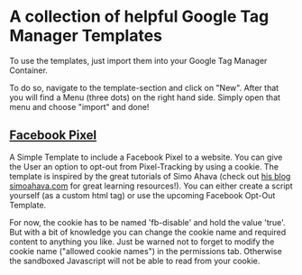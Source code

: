 # A collection of helpful Google Tag Manager Templates

To use the templates, just import them into your Google Tag Manager Container.

To do so, navigate to the template-section and click on "New".
After that you will find a Menu (three dots) on the right hand side. Simply open that menu and choose "import" and done!

## [Facebook Pixel](facebook_pixel.tpl)
A Simple Template to include a Facebook Pixel to a website. You can give the User an option to opt-out from Pixel-Tracking by using a cookie. The template is inspired by the great tutorials of Simo Ahava (check out <a href="https://simoahava.com">his blog simoahava.com</a> for great learning resources!).
You can either create a script yourself (as a custom html tag) or use the upcoming Facebook Opt-Out Template.

For now, the cookie has to be named 'fb-disable' and hold the value 'true'. But with a bit of knowledge you can change the cookie name and required content to anything you like. Just be warned not to forget to modify the cookie name ("allowed cookie names") in the permissions tab. Otherwise the sandboxed Javascript will not be able to read from your cookie.
